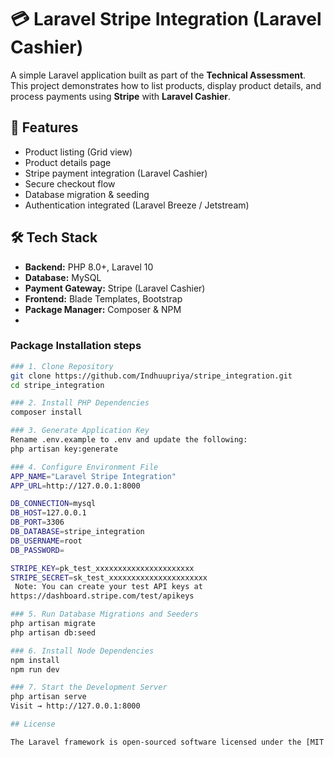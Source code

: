 # 💳 Laravel Stripe Integration (Laravel Cashier)

A simple Laravel application built as part of the **Technical Assessment**.  
This project demonstrates how to list products, display product details, and process payments using **Stripe** with **Laravel Cashier**.

## 🚀 Features

- Product listing (Grid view)
- Product details page
- Stripe payment integration (Laravel Cashier)
- Secure checkout flow
- Database migration & seeding
- Authentication integrated (Laravel Breeze / Jetstream)

## 🛠️ Tech Stack

- **Backend:** PHP 8.0+, Laravel 10  
- **Database:** MySQL  
- **Payment Gateway:** Stripe (Laravel Cashier)  
- **Frontend:** Blade Templates, Bootstrap  
- **Package Manager:** Composer & NPM
- 
### Package Installation steps
```bash
### 1️. Clone Repository
git clone https://github.com/Indhuupriya/stripe_integration.git
cd stripe_integration

### 2️. Install PHP Dependencies
composer install

### 3️. Generate Application Key
Rename .env.example to .env and update the following:
php artisan key:generate

### 4️. Configure Environment File
APP_NAME="Laravel Stripe Integration"
APP_URL=http://127.0.0.1:8000

DB_CONNECTION=mysql
DB_HOST=127.0.0.1
DB_PORT=3306
DB_DATABASE=stripe_integration
DB_USERNAME=root
DB_PASSWORD=

STRIPE_KEY=pk_test_xxxxxxxxxxxxxxxxxxxxxx
STRIPE_SECRET=sk_test_xxxxxxxxxxxxxxxxxxxxxx
 Note: You can create your test API keys at
https://dashboard.stripe.com/test/apikeys

### 5. Run Database Migrations and Seeders
php artisan migrate
php artisan db:seed

### 6️. Install Node Dependencies
npm install
npm run dev

### 7️. Start the Development Server
php artisan serve
Visit → http://127.0.0.1:8000

## License

The Laravel framework is open-sourced software licensed under the [MIT license](https://opensource.org/licenses/MIT).
